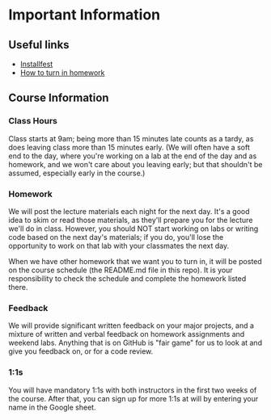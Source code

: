 # Important Information

## Useful links
* [Installfest](https://github.com/SF-WDI-LABS/installfest)
* [How to turn in homework](https://github.com/SF-WDI-LABS/shared_modules/blob/master/how-to/submit-homework.md)


## Course Information

### Class Hours
Class starts at 9am; being more than 15 minutes late counts as a tardy, as does leaving class more than 15 minutes early. (We will often have a soft end to the day, where you're working on a lab at the end of the day and as homework, and we won't care about you leaving early; but that shouldn't be assumed, especially early in the course.)

### Homework
We will post the lecture materials each night for the next day. It's a good idea to skim or read those materials, as they'll prepare you for the lecture we'll do in class. However, you should NOT start working on labs or writing code based on the next day's materials; if you do, you'll lose the opportunity to work on that lab with your classmates the next day.

When we have other homework that we want you to turn in, it will be posted on the course schedule (the README.md file in this repo). It is your responsibility to check the schedule and complete the homework listed there.

### Feedback
We will provide significant written feedback on your major projects, and a mixture of written and verbal feedback on homework assignments and weekend labs. Anything that is on GitHub is "fair game" for us to look at and give you feedback on, or for a code review.

### 1:1s
You will have mandatory 1:1s with both instructors in the first two weeks of the course. After that, you can sign up for more 1:1s at will by entering your name in the Google sheet.
